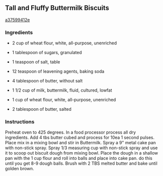 ## Tall and Fluffy Buttermilk Biscuits

[a37599412e](http://www.food.com/recipe/tall-and-fluffy-buttermilk-biscuits-213597)

### Ingredients

 - 2 cup of wheat flour, white, all-purpose, unenriched

 - 1 tablespoon of sugars, granulated

 - 1 teaspoon of salt, table

 - 12 teaspoon of leavening agents, baking soda

 - 4 tablespoon of butter, without salt

 - 1 1/2 cup of milk, buttermilk, fluid, cultured, lowfat

 - 1 cup of wheat flour, white, all-purpose, unenriched

 - 2 tablespoon of butter, salted

### Instructions

Preheat oven to 425 degrees. In a food processor process all dry ingredients. Add 4 tbs butter cubed and process for 10ea 1 second pulses. Place mix in a mixing bowl and stir in Buttermilk. Spray a 9" metal cake pan with non-stick spray. Spray 1/3 measuring cup with non-stick spray and use it to scoop out biscuit dough from mixing bowl. Place the dough in a shallow pan with the 1 cup flour and roll into balls and place into cake pan. do this until you get 8-9 dough balls. Brush with 2 TBS melted butter and bake until golden brown.